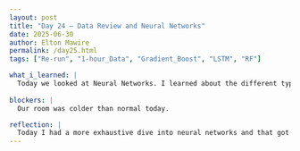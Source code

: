 ```yaml
---
layout: post
title: "Day 24 – Data Review and Neural Networks"
date: 2025-06-30
author: Elton Mawire
permalink: /day25.html
tags: ["Re-run", "1-hour_Data", "Gradient_Boost", "LSTM", "RF"]

what_i_learned: |
  Today we looked at Neural Networks. I learned about the different types and mostly focusing on reccurent neural networks. I learned that the regular RNNs have gradient vanishing ishues and only work with very short term data like in a sensor. There are more stronger RNNs like Long Short Term Memory RNNs that actuelly solve that problem. We also worked on our weekly video presentation, and made more changes to the mid summer powerpoint deck. 
  
blockers: |
  Our room was colder than normal today.

reflection: |
  Today I had a more exhaustive dive into neural networks and that got me motivated. Looking at the demontrations online and the implementations of Pytorch and Tensor flow was new and confusing at first since I couldn't really visualize the math behind the models. With more digging, I was able to learn more from examples that were utilizing Numpy and that helped me get a clearer picture. Moving forward, I have learned that I can rely on detailed breakdowns that utilize Numpy and then go back to the shorter and more condensed algorithms in deep learning. I also had a good reflection time during our problem solving session with Dr Li as we tried to figure out what might have gone wrong with the missing datapoints and then I had to use my Excel and pivot table experience to get through that.
---
```

